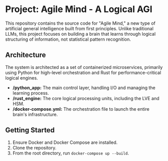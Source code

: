 # Project: Agile Mind - A Logical AGI

This repository contains the source code for "Agile Mind," a new type of artificial general intelligence built from first principles. Unlike traditional LLMs, this project focuses on building a brain that learns through logical structuring of information, not statistical pattern recognition.

## Architecture

The system is architected as a set of containerized microservices, primarily using Python for high-level orchestration and Rust for performance-critical logical engines.

-   **/python_app:** The main control layer, handling I/O and managing the learning process.
-   **/rust_engine:** The core logical processing units, including the LVE and HSM.
-   **/docker-compose.yml:** The orchestration file to launch the entire brain's infrastructure.

## Getting Started

1.  Ensure Docker and Docker Compose are installed.
2.  Clone the repository.
3.  From the root directory, run `docker-compose up --build`.
